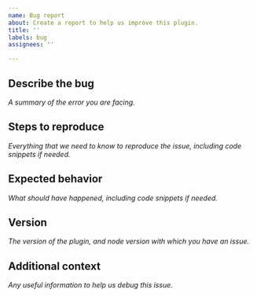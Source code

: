 ```yaml
---
name: Bug report
about: Create a report to help us improve this plugin.
title: ''
labels: bug
assignees: ''

---
```


## Describe the bug
_A summary of the error you are facing._

## Steps to reproduce

_Everything that we need to know to reproduce the issue, including code snippets if needed._

## Expected behavior

_What should have happened, including code snippets if needed._

## Version
_The version of the plugin, and node version with which you have an issue._

## Additional context

_Any useful information to help us debug this issue._
